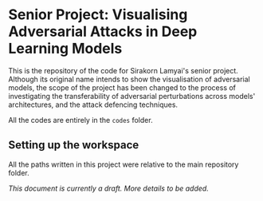 # Senior Project: Visualising Adversarial Attacks in Deep Learning Models

This is the repository of the code for Sirakorn Lamyai's senior project. Although its original name intends to show the visualisation of adversarial models, the scope of the project has been changed to the process of investigating the transferability of adversarial perturbations across models' architectures, and the attack defencing techniques.

All the codes are entirely in the `codes` folder.

## Setting up the workspace

All the paths written in this project were relative to the main repository folder.

*This document is currently a draft. More details to be added.*
